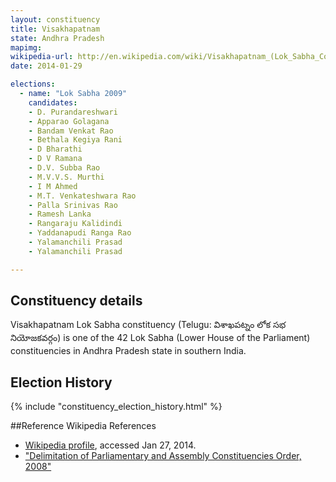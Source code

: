 ```yaml
---
layout: constituency
title: Visakhapatnam
state: Andhra Pradesh
mapimg: 
wikipedia-url: http://en.wikipedia.com/wiki/Visakhapatnam_(Lok_Sabha_Constituency)
date: 2014-01-29

elections: 
  - name: "Lok Sabha 2009"
    candidates: 
    - D. Purandareshwari 
    - Apparao Golagana 
    - Bandam Venkat Rao 
    - Bethala Kegiya Rani 
    - D Bharathi 
    - D V Ramana 
    - D.V. Subba Rao 
    - M.V.V.S. Murthi 
    - I M Ahmed 
    - M.T. Venkateshwara Rao 
    - Palla Srinivas Rao 
    - Ramesh Lanka 
    - Rangaraju Kalidindi 
    - Yaddanapudi Ranga Rao 
    - Yalamanchili Prasad 
    - Yalamanchili Prasad 

---
```

## Constituency details
Visakhapatnam Lok Sabha constituency (Telugu: విశాఖపట్నం లోక సభ నియోజకవర్గం) is one of the 42 Lok Sabha (Lower House of the Parliament) constituencies in Andhra Pradesh state in southern India.




## Election History
{% include "constituency_election_history.html" %}

##Reference
Wikipedia References
- [Wikipedia profile]({{page.profile.wikipedia}}), accessed Jan 27, 2014.
- ["Delimitation of Parliamentary and Assembly Constituencies Order, 2008"][wiki1]

[wiki1]: http://eci.nic.in/eci_main/CurrentElections/CONSOLIDATED_ORDER%20_ECI%20.pdf
